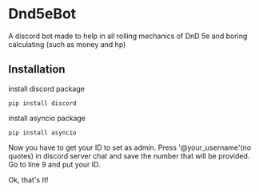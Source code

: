 # Dnd5eBot
A discord bot made to help in all rolling mechanics of DnD 5e and boring calculating (such as money and hp)

## Installation

install discord package 

```pip install discord``` 

install asyncio package 

```pip install asyncio``` 

Now you have to get your ID to set as admin. Press '\@your_username'(no quotes) in discord server chat and save the number that will be provided. Go to line 9 and put your ID. 

Ok, that's It!